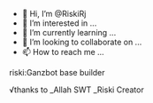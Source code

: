 - 👋 Hi, I’m @RiskiRj
- 👀 I’m interested in ...
- 🌱 I’m currently learning ...
- 💞️ I’m looking to collaborate on ...
- 📫 How to reach me ...

<!---
RiskiRj/RiskiRj is a ✨ special ✨ repository because its `README.md` (this file) appears on your GitHub profile.
You can click the Preview link to take a look at your changes.
--->
riski:Ganzbot base builder

√thanks to
_Allah SWT 
_Riski Creator

